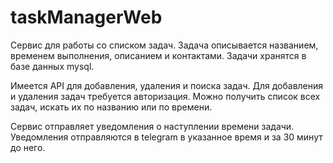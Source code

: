 # taskManagerWeb
Сервис для работы со списком задач.
Задача описывается названием, временем выполнения, описанием и контактами.
Задачи хранятся в базе данных mysql.

Имеется API для добавления, удаления и поиска задач.
Для добавления и удаления задач требуется авторизация.
Можно получить список всех задач, искать их по названию или по времени.

Сервис отправляет уведомления о наступлении времени задачи.
Уведомления отправляются в telegram в указанное время и за 30 минут до него.
